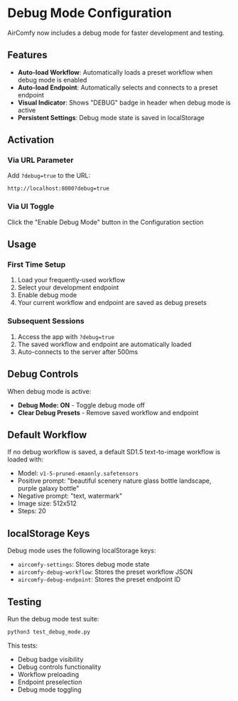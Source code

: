 # Debug Mode Configuration

AirComfy now includes a debug mode for faster development and testing.

## Features

- **Auto-load Workflow**: Automatically loads a preset workflow when debug mode is enabled
- **Auto-load Endpoint**: Automatically selects and connects to a preset endpoint
- **Visual Indicator**: Shows "DEBUG" badge in header when debug mode is active
- **Persistent Settings**: Debug mode state is saved in localStorage

## Activation

### Via URL Parameter
Add `?debug=true` to the URL:
```
http://localhost:8000?debug=true
```

### Via UI Toggle
Click the "Enable Debug Mode" button in the Configuration section

## Usage

### First Time Setup
1. Load your frequently-used workflow
2. Select your development endpoint
3. Enable debug mode
4. Your current workflow and endpoint are saved as debug presets

### Subsequent Sessions
1. Access the app with `?debug=true`
2. The saved workflow and endpoint are automatically loaded
3. Auto-connects to the server after 500ms

## Debug Controls

When debug mode is active:
- **Debug Mode: ON** - Toggle debug mode off
- **Clear Debug Presets** - Remove saved workflow and endpoint

## Default Workflow

If no debug workflow is saved, a default SD1.5 text-to-image workflow is loaded with:
- Model: `v1-5-pruned-emaonly.safetensors`
- Positive prompt: "beautiful scenery nature glass bottle landscape, purple galaxy bottle"
- Negative prompt: "text, watermark"
- Image size: 512x512
- Steps: 20

## localStorage Keys

Debug mode uses the following localStorage keys:
- `aircomfy-settings`: Stores debug mode state
- `aircomfy-debug-workflow`: Stores the preset workflow JSON
- `aircomfy-debug-endpoint`: Stores the preset endpoint ID

## Testing

Run the debug mode test suite:
```bash
python3 test_debug_mode.py
```

This tests:
- Debug badge visibility
- Debug controls functionality
- Workflow preloading
- Endpoint preselection
- Debug mode toggling